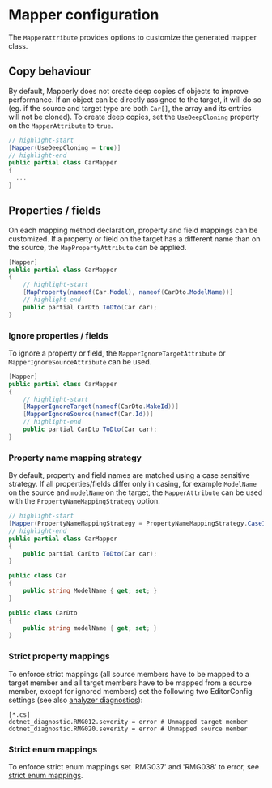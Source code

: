 # Mapper configuration

The `MapperAttribute` provides options to customize the generated mapper class.

## Copy behaviour

By default, Mapperly does not create deep copies of objects to improve performance.
If an object can be directly assigned to the target, it will do so
(eg. if the source and target type are both `Car[]`, the array and its entries will not be cloned).
To create deep copies, set the `UseDeepCloning` property on the `MapperAttribute` to `true`.

```csharp
// highlight-start
[Mapper(UseDeepCloning = true)]
// highlight-end
public partial class CarMapper
{
  ...
}
```

## Properties / fields

On each mapping method declaration, property and field mappings can be customized.
If a property or field on the target has a different name than on the source, the `MapPropertyAttribute` can be applied.

```csharp
[Mapper]
public partial class CarMapper
{
    // highlight-start
    [MapProperty(nameof(Car.Model), nameof(CarDto.ModelName))]
    // highlight-end
    public partial CarDto ToDto(Car car);
}
```

### Ignore properties / fields

To ignore a property or field, the `MapperIgnoreTargetAttribute` or `MapperIgnoreSourceAttribute` can be used.

```csharp
[Mapper]
public partial class CarMapper
{
    // highlight-start
    [MapperIgnoreTarget(nameof(CarDto.MakeId))]
    [MapperIgnoreSource(nameof(Car.Id))]
    // highlight-end
    public partial CarDto ToDto(Car car);
}
```

### Property name mapping strategy

By default, property and field names are matched using a case sensitive strategy.
If all properties/fields differ only in casing, for example `ModelName` on the source
and `modelName` on the target,
the `MapperAttribute` can be used with the `PropertyNameMappingStrategy` option.

```csharp
// highlight-start
[Mapper(PropertyNameMappingStrategy = PropertyNameMappingStrategy.CaseInsensitive)]
// highlight-end
public partial class CarMapper
{
    public partial CarDto ToDto(Car car);
}

public class Car
{
    public string ModelName { get; set; }
}

public class CarDto
{
    public string modelName { get; set; }
}
```

### Strict property mappings

To enforce strict mappings
(all source members have to be mapped to a target member
and all target members have to be mapped from a source member,
except for ignored members)
set the following two EditorConfig settings (see also [analyzer diagnostics](./14-analyzer-diagnostics.mdx)):

```editorconfig title=".editorconfig"
[*.cs]
dotnet_diagnostic.RMG012.severity = error # Unmapped target member
dotnet_diagnostic.RMG020.severity = error # Unmapped source member
```

### Strict enum mappings
To enforce strict enum mappings set 'RMG037' and 'RMG038' to error, see [strict enum mappings](./04-enum.mdx).